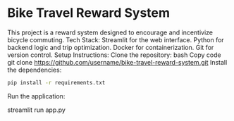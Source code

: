 # Bike Travel Reward System
This project is a reward system designed to encourage and incentivize bicycle commuting. 
Tech Stack:
Streamlit for the web interface.
Python for backend logic and trip optimization.
Docker for containerization.
Git for version control.
Setup Instructions:
Clone the repository:
bash
Copy code
git clone https://github.com/username/bike-travel-reward-system.git
Install the dependencies:
 ```bash
pip install -r requirements.txt
 ```
Run the application:

streamlit run app.py

